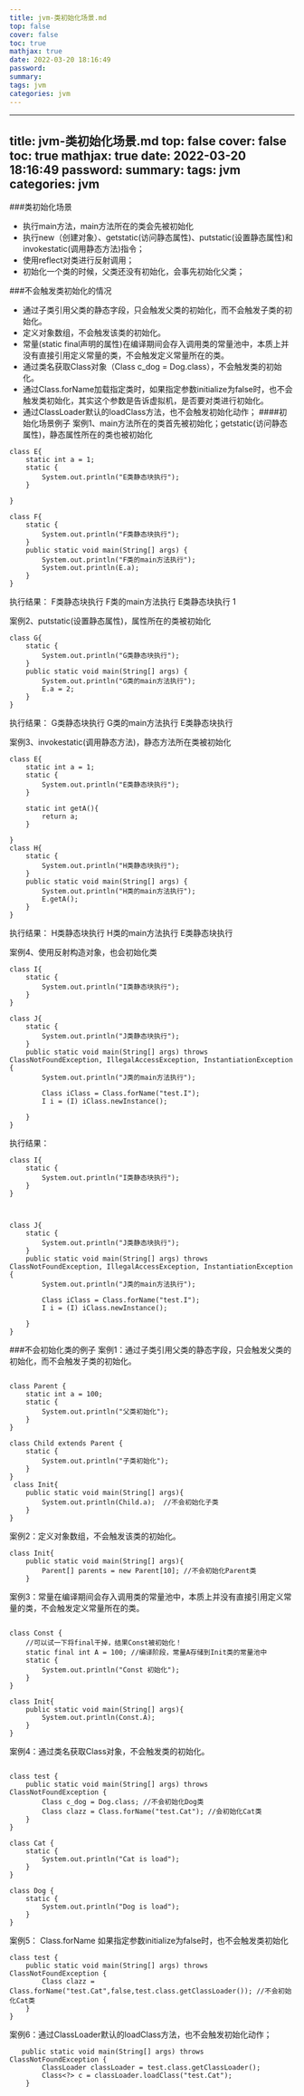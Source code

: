 ```yaml
---
title: jvm-类初始化场景.md
top: false
cover: false
toc: true
mathjax: true
date: 2022-03-20 18:16:49
password:
summary:
tags: jvm
categories: jvm
---
```

---
title: jvm-类初始化场景.md
top: false
cover: false
toc: true
mathjax: true
date: 2022-03-20 18:16:49
password:
summary:
tags: jvm
categories: jvm
---

###类初始化场景

- 执行main方法，main方法所在的类会先被初始化
- 执行new（创建对象）、getstatic(访问静态属性)、putstatic(设置静态属性)和invokestatic(调用静态方法)指令；
- 使用reflect对类进行反射调用；
- 初始化一个类的时候，父类还没有初始化，会事先初始化父类；



###不会触发类初始化的情况
- 通过子类引用父类的静态字段，只会触发父类的初始化，而不会触发子类的初始化。
- 定义对象数组，不会触发该类的初始化。
- 常量(static final声明的属性)在编译期间会存入调用类的常量池中，本质上并没有直接引用定义常量的类，不会触发定义常量所在的类。
- 通过类名获取Class对象（Class c_dog = Dog.class），不会触发类的初始化。
- 通过Class.forName加载指定类时，如果指定参数initialize为false时，也不会触发类初始化，其实这个参数是告诉虚拟机，是否要对类进行初始化。
- 通过ClassLoader默认的loadClass方法，也不会触发初始化动作；
####初始化场景例子
案例1、main方法所在的类首先被初始化；getstatic(访问静态属性)，静态属性所在的类也被初始化

~~~
class E{
    static int a = 1;
    static {
        System.out.println("E类静态块执行");
    }

}

class F{
    static {
        System.out.println("F类静态块执行");
    }
    public static void main(String[] args) {
        System.out.println("F类的main方法执行");
        System.out.println(E.a);
    }
}
~~~
执行结果：
F类静态块执行
F类的main方法执行
E类静态块执行
1

案例2、putstatic(设置静态属性)，属性所在的类被初始化

~~~
class G{
    static {
        System.out.println("G类静态块执行");
    }
    public static void main(String[] args) {
        System.out.println("G类的main方法执行");
        E.a = 2; 
    }
}

~~~
执行结果：
G类静态块执行
G类的main方法执行
E类静态块执行

案例3、invokestatic(调用静态方法)，静态方法所在类被初始化
~~~
class E{
    static int a = 1;
    static {
        System.out.println("E类静态块执行");
    }

    static int getA(){
        return a;
    }

}
class H{
    static {
        System.out.println("H类静态块执行");
    }
    public static void main(String[] args) {
        System.out.println("H类的main方法执行");
        E.getA();
    }
}
~~~
执行结果：
H类静态块执行
H类的main方法执行
E类静态块执行

案例4、使用反射构造对象，也会初始化类
~~~
class I{
    static {
        System.out.println("I类静态块执行");
    }
}

class J{
    static {
        System.out.println("J类静态块执行");
    }
    public static void main(String[] args) throws ClassNotFoundException, IllegalAccessException, InstantiationException {
        System.out.println("J类的main方法执行");

        Class iClass = Class.forName("test.I");
        I i = (I) iClass.newInstance();

    }
}
~~~
执行结果：
~~~
class I{
    static {
        System.out.println("I类静态块执行");
    }
}



class J{
    static {
        System.out.println("J类静态块执行");
    }
    public static void main(String[] args) throws ClassNotFoundException, IllegalAccessException, InstantiationException {
        System.out.println("J类的main方法执行");

        Class iClass = Class.forName("test.I");
        I i = (I) iClass.newInstance();

    }
}

~~~

###不会初始化类的例子
案例1：通过子类引用父类的静态字段，只会触发父类的初始化，而不会触发子类的初始化。
~~~

class Parent {
    static int a = 100;
    static {
        System.out.println("父类初始化");
    }
}

class Child extends Parent {
    static {
        System.out.println("子类初始化");
    }
}
 class Init{
    public static void main(String[] args){
        System.out.println(Child.a);  //不会初始化子类
    }
}
~~~
案例2：定义对象数组，不会触发该类的初始化。

~~~
class Init{
    public static void main(String[] args){
        Parent[] parents = new Parent[10]; //不会初始化Parent类
    }
~~~

案例3：常量在编译期间会存入调用类的常量池中，本质上并没有直接引用定义常量的类，不会触发定义常量所在的类。

~~~

class Const {
    //可以试一下将final干掉，结果Const被初始化！
    static final int A = 100; //编译阶段，常量A存储到Init类的常量池中
    static {
        System.out.println("Const 初始化");
    }
}

class Init{
    public static void main(String[] args){
        System.out.println(Const.A);
    }
}
~~~

案例4：通过类名获取Class对象，不会触发类的初始化。
~~~

class test {
    public static void main(String[] args) throws ClassNotFoundException {
        Class c_dog = Dog.class; //不会初始化Dog类
        Class clazz = Class.forName("test.Cat"); //会初始化Cat类
    }
}

class Cat {
    static {
        System.out.println("Cat is load");
    }
}

class Dog {
    static {
        System.out.println("Dog is load");
    }
}
~~~

案例5： Class.forName 如果指定参数initialize为false时，也不会触发类初始化
~~~
class test {
    public static void main(String[] args) throws ClassNotFoundException {
        Class clazz = Class.forName("test.Cat",false,test.class.getClassLoader()); //不会初始化Cat类
    }
}
~~~

案例6：通过ClassLoader默认的loadClass方法，也不会触发初始化动作；
~~~
   public static void main(String[] args) throws ClassNotFoundException {
        ClassLoader classLoader = test.class.getClassLoader();
        Class<?> c = classLoader.loadClass("test.Cat");
    }
~~~
